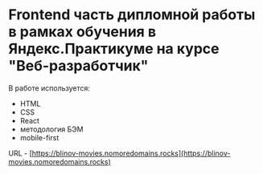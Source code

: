 # Frontend часть дипломной работы в рамках обучения в Яндекс.Практикуме на курсе "Веб-разработчик"

В работе используется:
- HTML
- CSS
- React
- методология БЭМ
- mobile-first

URL - [https://blinov-movies.nomoredomains.rocks](https://blinov-movies.nomoredomains.rocks)